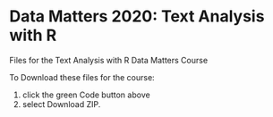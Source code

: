 # Data Matters 2020: Text Analysis with R
Files for the Text Analysis with R Data Matters Course

To Download these files for the course:
1. click the green Code button above
2. select Download ZIP.

